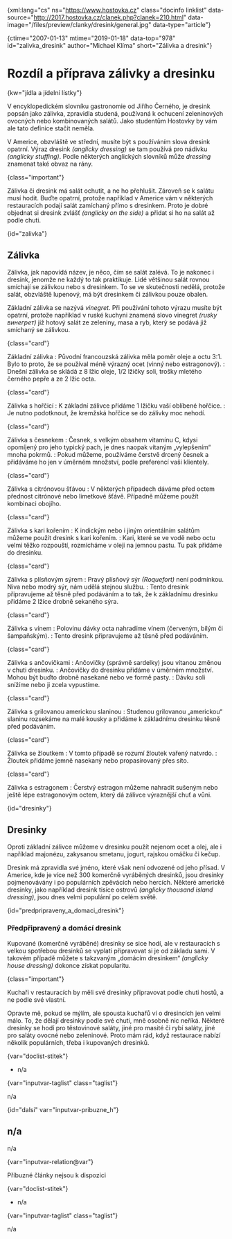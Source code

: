 
{xml:lang="cs" ns="https://www.hostovka.cz" class="docinfo linklist" data-source="http://2017.hostovka.cz/clanek.php?clanek=210.html" data-image="/files/preview/clanky/dresink/general.jpg" data-type="article"}

{ctime="2007-01-13" mtime="2019-01-18" data-top="978" id="zalivka_dresink" author="Michael Klíma" short="Zálivka a dresink"}

# Rozdíl a příprava zálivky a dresinku 

{kw="jídla a jídelní lístky"}

V encyklopedickém slovníku gastronomie od Jiřího Černého, je dresink popsán jako zálivka, zpravidla studená, používaná k ochucení zeleninových ovocných nebo kombinovaných salátů. Jako studentům Hostovky by vám ale tato definice stačit neměla. 

V Americe, obzvláště ve střední, musíte být s používáním slova dresink opatrní. Výraz dresink _(anglicky dressing)_ se tam používá pro nádivku _(anglicky stuffing)_. Podle některých anglických slovníků může _dressing_ znamenat také obvaz na rány. 

{class="important"}

Zálivka či dresink má salát ochutit, a ne ho přehlušit. Zároveň se k salátu musí hodit. Buďte opatrní, protože například v Americe vám v některých restauracích podají salát zamíchaný přímo s dresinkem. Proto je dobré objednat si dresink zvlášť _(anglicky on the side)_ a přidat si ho na salát až podle chuti. 

{id="zalivka"}

## Zálivka 

Zálivka, jak napovídá název, je něco, čím se salát zalévá. To je nakonec i dresink, jenomže ne každý to tak praktikuje. Lidé většinou salát rovnou smíchají se zálivkou nebo s dresinkem. To se ve skutečnosti nedělá, protože salát, obzvláště lupenový, má být dresinkem či zálivkou pouze obalen. 

Základní zálivka se nazývá _vinegret_. Při používání tohoto výrazu musíte být opatrní, protože například v ruské kuchyni znamená slovo vinegret _(rusky винегрет)_ již hotový salát ze zeleniny, masa a ryb, který se podává již smíchaný se zálivkou. 

{class="card"}

Základní zálivka 
:   Původní francouzská zálivka měla poměr oleje a octu 3:1. Bylo to proto, že se používal méně výrazný ocet (vinný nebo estragonový). 
:   Dnešní zálivka se skládá z 8 lžic oleje, 1/2 lžičky soli, trošky mletého černého pepře a ze 2 lžic octa. 

{class="card"}

Zálivka s hořčicí 
:   K základní zálivce přidáme 1 lžičku vaší oblíbené hořčice. 
:   Je nutno podotknout, že kremžská hořčice se do zálivky moc nehodí. 

{class="card"}

Zálivka s česnekem 
:   Česnek, s velkým obsahem vitamínu C, kdysi opomíjený pro jeho typický pach, je dnes naopak vítaným „vylepšením“ mnoha pokrmů. 
:   Pokud můžeme, používáme čerstvě drcený česnek a přidáváme ho jen v úměrném množství, podle preferencí vaši klientely. 

{class="card"}

Zálivka s citrónovou šťávou 
:   V některých případech dáváme před octem přednost citrónové nebo limetkové šťávě. Případně můžeme použít kombinaci obojího. 

{class="card"}

Zálivka s kari kořením 
:   K indickým nebo i jiným orientálním salátům můžeme použít dresink s kari kořením. 
:   Kari, které se ve vodě nebo octu velmi těžko rozpouští, rozmícháme v oleji na jemnou pastu. Tu pak přidáme do dresinku. 

{class="card"}

Zálivka s plísňovým sýrem 
:   Pravý plísňový sýr _(Roquefort)_ není podmínkou. Niva nebo modrý sýr, nám udělá stejnou službu. 
:   Tento dresink připravujeme až těsně před podáváním a to tak, že k základnímu dresinku přidáme 2 lžíce drobně sekaného sýra. 

{class="card"}

Zálivka s vínem 
:   Polovinu dávky octa nahradíme vínem (červeným, bílým či šampaňským). 
:   Tento dresink připravujeme až těsně před podáváním. 

{class="card"}

Zálivka s ančovičkami 
:   Ančovičky (správně sardelky) jsou vítanou změnou v chuti dresinku. 
:   Ančovičky do dresinku přidáme v úměrném množství. Mohou být buďto drobně nasekané nebo ve formě pasty. 
:   Dávku soli snížíme nebo ji zcela vypustíme. 

{class="card"}

Zálivka s grilovanou americkou slaninou 
:   Studenou grilovanou „americkou“ slaninu rozsekáme na malé kousky a přidáme k základnímu dresinku těsně před podáváním. 

{class="card"}

Zálivka se žloutkem 
:   V tomto případě se rozumí žloutek vařený natvrdo. 
:   Žloutek přidáme jemně nasekaný nebo propasírovaný přes síto. 

{class="card"}

Zálivka s estragonem 
:   Čerstvý estragon můžeme nahradit sušeným nebo ještě lépe estragonovým octem, který dá zálivce výraznější chuť a vůni. 

{id="dresinky"}

## Dresinky 

Oproti základní zálivce můžeme v dresinku použít nejenom ocet a olej, ale i například majonézu, zakysanou smetanu, jogurt, rajskou omáčku či kečup. 

Dresink má zpravidla své jméno, které však není odvozené od jeho přísad. V Americe, kde je více než 300 komerčně vyráběných dresinků, jsou dresinky pojmenovávány i po populárních zpěvácích nebo hercích. Některé americké dresinky, jako například dresink tisíce ostrovů _(anglicky thousand island dressing)_, jsou dnes velmi populární po celém světě. 

{id="predpripraveny\_a\_domaci_dresink"}

### Předpřipravený a domácí dresink 

Kupované (komerčně vyráběné) dresinky se sice hodí, ale v restauracích s velkou spotřebou dresinků se vyplatí připravovat si je od základu sami. V takovém případě můžete s takzvaným „domácím dresinkem“ _(anglicky house dressing)_ dokonce získat popularitu. 

{class="important"}

Kuchaři v restauracích by měli své dresinky připravovat podle chuti hostů, a ne podle své vlastní. 

Opravte mě, pokud se mýlím, ale spousta kuchařů ví o dresincích jen velmi málo. To, že dělají dresinky podle své chuti, mně osobně nic neříká. Některé dresinky se hodí pro těstovinové saláty, jiné pro masité či rybí saláty, jiné pro saláty ovocné nebo zeleninové. Proto mám rád, když restaurace nabízí několik populárních, třeba i kupovaných dresinků. 

{var="doclist-stitek"}

  * n/a 

{var="inputvar-taglist" class="taglist"}

n/a 

{id="dalsi" var="inputvar-pribuzne_h"}

## n/a 

n/a 

{var="inputvar-relation@var"}

Příbuzné články nejsou k dispozici 

{var="doclist-stitek"}

  * n/a 

{var="inputvar-taglist" class="taglist"}

n/a

